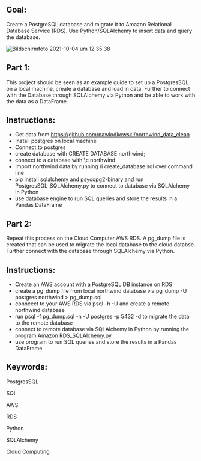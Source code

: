 
## Goal: 

Create a PostgreSQL database and migrate it to Amazon Relational Database Service (RDS). Use Python/SQLAlchemy to insert data and query the database.

![Bildschirmfoto 2021-10-04 um 12 35 38](https://user-images.githubusercontent.com/79086000/136656952-267487cf-0be5-4ace-989d-098239a66e65.png)


## Part 1:
This project should be seen as an example guide to set up a PostgresSQL on a local machine, create a database and load in data. Further to connect with the Database through SQLAlchemy via Python and be able to work with the data as a DataFrame. 

## Instructions:
- Get data from https://github.com/pawlodkowski/northwind_data_clean 
- Install postgres on local machine
- Connect to postgres
- create database with CREATE DATABASE northwind;
- connect to a database with \c northwind
- Import northwind data by running \i create_database.sql over command line
- pip install sqlalchemy and psycopg2-binary and run PostgresSQL_SQLAlchemy.py to connect to database via SQLAlchemy in Python
- use database engine to run SQL queries and store the results in a Pandas DataFrame

## Part 2:
Repeat this process on the Cloud Computer AWS RDS. A pg_dump file is created that can be used to migrate the local database to the cloud databse. Further connect with the database through SQLAlchemy via Python.

## Instructions:
- Create an AWS account with a PostgreSQL DB instance on RDS
- create a pg_dump file from local northwind database via pg_dump -U postgres northwind > pg_dump.sql
- conncect to your AWS RDS via psql -h <remote-host> -U <user> and create a remote northwind database
- run psql -f pg_dump.sql -h <remote-host> -U postgres -p 5432 -d <db-name> to migrate the data to the remote database
- connect to remote database via SQLAlchemy in Python by running the program Amazon RDS_SQLAlchemy.py
- use program to run SQL queries and store the results in a Pandas DataFrame


## Keywords:

PostgresSQL

SQL

AWS

RDS

Python

SQLAlchemy

Cloud Computing
